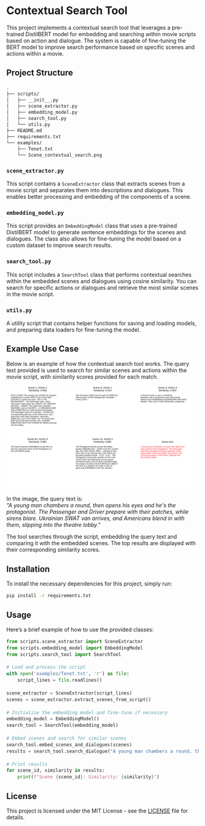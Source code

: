 
# Contextual Search Tool

This project implements a contextual search tool that leverages a pre-trained DistilBERT model for embedding and searching within movie scripts based on action and dialogue. The system is capable of fine-tuning the BERT model to improve search performance based on specific scenes and actions within a movie.

## Project Structure

```
.
├── scripts/
│   ├── __init__.py
│   ├── scene_extractor.py
│   ├── embedding_model.py
│   ├── search_tool.py
│   └── utils.py
├── README.md
├── requirements.txt
└── examples/
    ├── Tenet.txt
    └── Scene_contextual_search.png
```

### `scene_extractor.py`
This script contains a `SceneExtractor` class that extracts scenes from a movie script and separates them into descriptions and dialogues. This enables better processing and embedding of the components of a scene.

### `embedding_model.py`
This script provides an `EmbeddingModel` class that uses a pre-trained DistilBERT model to generate sentence embeddings for the scenes and dialogues. The class also allows for fine-tuning the model based on a custom dataset to improve search results.

### `search_tool.py`
This script includes a `SearchTool` class that performs contextual searches within the embedded scenes and dialogues using cosine similarity. You can search for specific actions or dialogues and retrieve the most similar scenes in the movie script.

### `utils.py`
A utility script that contains helper functions for saving and loading models, and preparing data loaders for fine-tuning the model.

## Example Use Case

Below is an example of how the contextual search tool works. The query text provided is used to search for similar scenes and actions within the movie script, with similarity scores provided for each match.

![Scene Contextual Search](examples/Scene_contextual_search.png)

In the image, the query text is:  
*"A young man chambers a round, then opens his eyes and he's the protagonist. The Passenger and Driver prepare with their patches, while sirens blare. Ukrainian SWAT van arrives, and Americans blend in with them, slipping into the theatre lobby."*

The tool searches through the script, embedding the query text and comparing it with the embedded scenes. The top results are displayed with their corresponding similarity scores.

## Installation

To install the necessary dependencies for this project, simply run:

```bash
pip install -r requirements.txt
```

## Usage

Here’s a brief example of how to use the provided classes:

```python
from scripts.scene_extractor import SceneExtractor
from scripts.embedding_model import EmbeddingModel
from scripts.search_tool import SearchTool

# Load and process the script
with open('examples/Tenet.txt', 'r') as file:
    script_lines = file.readlines()

scene_extractor = SceneExtractor(script_lines)
scenes = scene_extractor.extract_scenes_from_script()

# Initialize the embedding model and fine-tune if necessary
embedding_model = EmbeddingModel()
search_tool = SearchTool(embedding_model)

# Embed scenes and search for similar scenes
search_tool.embed_scenes_and_dialogues(scenes)
results = search_tool.search_dialogue("A young man chambers a round, then opens his eyes...")

# Print results
for scene_id, similarity in results:
    print(f"Scene {scene_id}: Similarity: {similarity}")
```

## License

This project is licensed under the MIT License - see the [LICENSE](LICENSE) file for details.
